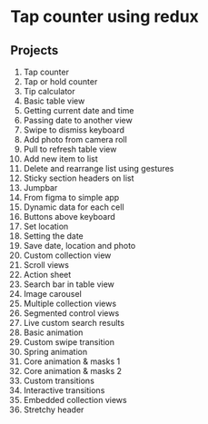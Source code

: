 # Tap counter using redux

## Projects

1. Tap counter
2. Tap or hold counter
3. Tip calculator
4. Basic table view
5. Getting current date and time
6. Passing date to another view
7. Swipe to dismiss keyboard
8. Add photo from camera roll
9. Pull to refresh table view
10. Add new item to list
11. Delete and rearrange list using gestures
12. Sticky section headers on list
13. Jumpbar
14. From figma to simple app
15. Dynamic data for each cell
16. Buttons above keyboard
17. Set location
18. Setting the date
19. Save date, location and photo
20. Custom collection view
21. Scroll views
22. Action sheet
23. Search bar in table view
24. Image carousel
25. Multiple collection views
26. Segmented control views
27. Live custom search results
28. Basic animation
29. Custom swipe transition
30. Spring animation
31. Core animation & masks 1
32. Core animation & masks 2
33. Custom transitions
34. Interactive transitions
35. Embedded collection views
36. Stretchy header
